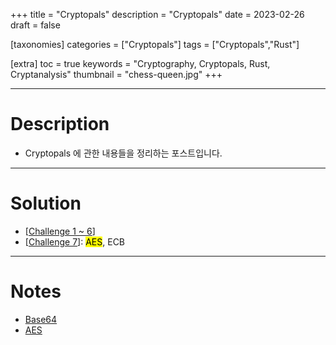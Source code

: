+++
title = "Cryptopals"
description = "Cryptopals"
date = 2023-02-26
draft = false

[taxonomies]
categories = ["Cryptopals"]
tags = ["Cryptopals","Rust"]

[extra]
toc = true
keywords = "Cryptography, Cryptopals, Rust, Cryptanalysis"
thumbnail = "chess-queen.jpg"
+++

---

# Description

- Cryptopals 에 관한 내용들을 정리하는 포스트입니다.

---

# Solution

- [[Challenge 1 ~ 6](@/cryptopals/ch1to6.md)]
- [[Challenge 7](@/cryptopals/ch7.md)]: <mark>AES</mark>, ECB

---

# Notes

- [Base64](@/cryptopals/Base64.md)
- [AES](@/cryptopals/AES.md)
